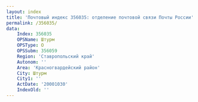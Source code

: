 ```yaml
---
layout: index
title: 'Почтовый индекс 356035: отделение почтовой связи Почты России'
permalink: /356035/
data:
    Index: 356035
    OPSName: Штурм
    OPSType: О
    OPSSubm: 356059
    Region: 'Ставропольский край'
    Autonom: ''
    Area: 'Красногвардейский район'
    City: Штурм
    City1: ''
    ActDate: '20001030'
    IndexOld: ''
---
```

